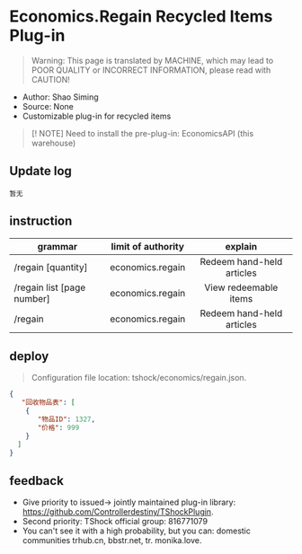 # Economics.Regain Recycled Items Plug-in

> Warning: This page is translated by MACHINE, which may lead to POOR QUALITY or INCORRECT INFORMATION, please read with CAUTION!


- Author: Shao Siming
- Source: None
- Customizable plug-in for recycled items

> [! NOTE]
> Need to install the pre-plug-in: EconomicsAPI (this warehouse)

## Update log

```
暂无
```

## instruction

|grammar|limit of authority|explain|
| ------------------- |:--------------:|:------------:|
|/regain [quantity]|economics.regain|Redeem hand-held articles|
|/regain list [page number]|economics.regain|View redeemable items|
|/regain|economics.regain|Redeem hand-held articles|

## deploy
> Configuration file location: tshock/economics/regain.json.
```json
{
   "回收物品表": [
    {
       "物品ID": 1327,
       "价格": 999
    }
  ]
}
```
## feedback
- Give priority to issued-> jointly maintained plug-in library: https://github.com/Controllerdestiny/TShockPlugin.
- Second priority: TShock official group: 816771079
- You can't see it with a high probability, but you can: domestic communities trhub.cn, bbstr.net, tr. monika.love.